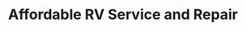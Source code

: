---
title: "Affordable RV Service and Repair"
url: /las-vegas/affordable-rv-service-and-repair/
shop: car repair
---